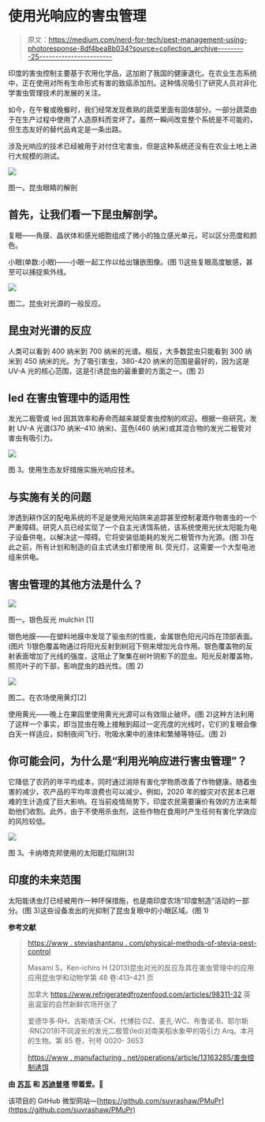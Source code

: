 # 使用光响应的害虫管理

> 原文：<https://medium.com/nerd-for-tech/pest-management-using-photoresponse-8df4bea8b034?source=collection_archive---------25----------------------->

印度的害虫控制主要基于农用化学品，这加剧了我国的健康退化。在农业生态系统中，正在使用对所有生命形式有害的致癌添加剂。这种情况吸引了研究人员对非化学害虫管理技术的发展的关注。

如今，在午餐或晚餐时，我们经常发现煮熟的蔬菜里面有固体部分。一部分蔬菜由于在生产过程中使用了人造原料而变坏了。虽然一瞬间改变整个系统是不可能的，但生态友好的替代品肯定是一条出路。

涉及光响应的技术已经被用于对付住宅害虫，但是这种系统还没有在农业土地上进行大规模的测试。

![](img/5899bad331e3b8b1169b37a6c22dd355.png)

图一。昆虫眼睛的解剖

## 首先，让我们看一下昆虫解剖学。

复眼——角膜、晶状体和感光细胞组成了微小的独立感光单元，可以区分亮度和颜色。

小眼(单数:小眼)——小眼一起工作以给出镶嵌图像。(图 1)这些复眼高度敏感，甚至可以捕捉紫外线。

![](img/9f2abbe7b179c4ffd1de44d6dd1a131a.png)

图二。昆虫对光源的一般反应。

## 昆虫对光谱的反应

人类可以看到 400 纳米到 700 纳米的光谱。相反，大多数昆虫只能看到 300 纳米到 450 纳米的光。为了吸引害虫，380-420 纳米的范围是最好的，因为这是 UV-A 光的核心范围，这是引诱昆虫的最重要的方面之一。(图 2)

## led 在害虫管理中的适用性

发光二极管或 led 因其效率和寿命而越来越受害虫控制的欢迎。根据一些研究，发射 UV-A 光谱(370 纳米–410 纳米)、蓝色(460 纳米)或其混合物的发光二极管对害虫有吸引力。

![](img/ce2d634bdbf024fc0907c8585c38039d.png)

图 3。使用生态友好措施实施光响应技术。

## 与实施有关的问题

渗透到耕作区的配电系统的不足是使用光陷阱来追踪甚至控制灌溉作物害虫的一个严重障碍。研究人员已经实现了一个自主光诱饵系统，该系统使用光伏太阳能为电子设备供电，以解决这一障碍。它将安装低能耗的发光二极管作为光源。(图 3)在此之前，所有计划和制造的自主式诱虫灯都使用 BL 荧光灯，这需要一个大型电池组来供电。

## 害虫管理的其他方法是什么？

![](img/833889cd404066ee6f559d9a14fc3367.png)

图一。银色反光 mulchin [1]

银色地膜——在塑料地膜中发现了驱虫剂的性能，金属银色阳光闪烁在顶部表面。(图片 1)银色覆盖物通过将阳光反射到树冠下侧来增加光合作用。银色覆盖物的反射表面增加了光线的强度，这阻止了聚集在树叶阴影下的昆虫。阳光反射覆盖物，照亮叶子的下部，影响昆虫的趋光性。(图 2)

![](img/0dfd8602825a9449bb0e6633f6f5934e.png)

图二。在农场使用黄灯[2]

使用黄光——晚上在果园里使用黄光光源可以有效阻止破坏。(图 2)这种方法利用了这样一个事实，即当昆虫在晚上接触到超过一定亮度的光线时，它们的复眼会像白天一样适应，抑制夜间飞行、吮吸水果中的液体和繁殖等特征。(图 2)

## 你可能会问，为什么是“利用光响应进行害虫管理”？

它降低了农药的年平均成本，同时通过消除有害化学物质改善了作物健康。随着虫害的减少，农产品的平均年浪费也可以减少。例如，2020 年的蝗灾对农民本已艰难的生计造成了巨大影响。在当前疫情局势下，印度农民需要廉价有效的方法来帮助他们收割。此外，由于不使用杀虫剂，这些作物在食用时产生任何有害化学效应的风险较低。

![](img/c255f63293fc5f3f04eae08566036426.png)

图 3。卡纳塔克邦使用的太阳能灯陷阱[3]

## 印度的未来范围

太阳能诱虫灯已经被用作一种环保措施，也是南印度农场“印度制造”活动的一部分。(图 3)这些设备发出的光抑制了昆虫复眼中的小眼区域。(图 1)

**参考文献**

> [https://www . steviashantanu . com/physical-methods-of-stevia-pest-control](https://www.steviashantanu.com/physical-methods-of-stevia-pest-control)
> 
> Masami S，Ken-ichiro H (2013)昆虫对光的反应及其在害虫管理中的应用应用昆虫学和动物学第 48 卷:413–421 页
> 
> 加拿大 https://www.refrigeratedfrozenfood.com/articles/98311-32 英亩温室的自然新鲜农场开张了
> 
> 爱德华多·RH、古斯塔沃·CK、代博拉·DZ、麦孔·WC、布鲁诺·B、耶尔斯·RN(2018)不同波长的发光二极管(led)对南美稻水象甲的吸引力 Arq。本月的生物。第 85 卷，刊号 0020- 3653
> 
> [https://www . manufacturing . net/operations/article/13163285/害虫控制诱饵](https://www.manufacturing.net/operations/article/13163285/pest-control-the-lure-of-lights)

**由** [**苏瓦**](https://www.linkedin.com/in/suvrashaw/) **和** [**苏迪普塔**](https://www.linkedin.com/in/sudipta-sarkar-6b14b5207/) **带着爱。💚**

该项目的 GitHub 微型网站—[https://github.com/suvrashaw/PMuPr](https://github.com/suvrashaw/PMuPr)